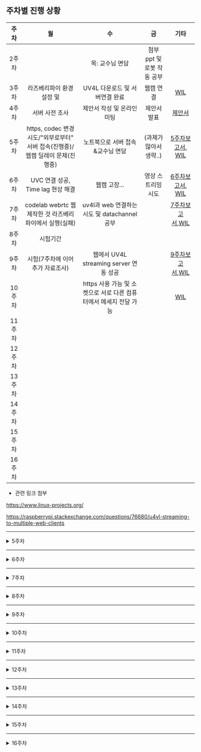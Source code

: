## 주차별 진행 상황

|주차|월|수|금|기타|
|:----:|:---:|:---:|:---:|:---:|
|2주차||목: 교수님 면담|첨부 ppt 및 로봇 작동 공부|
|3주차|라즈베리파이 환경 설정 및 |UV4L 다운로드 및 서버연결 완료|웹캠 연결|[WIL](./week_2~3.md)|
|4주차|서버 사전 조사|제안서 작성 및 온라인 미팅|제안서 발표|[제안서](./Report/CapstoneProposal.pdf)|
|5주차|https, codec 변경 시도/"외부로부터" 서버 접속(진행중)/웹캠 딜레이 문제(진행중)	| 노트북으로 서버 접속&교수님 면담|(과제가많아서 생략..)|[5주차보고서](../Report/week5.pdf), [WIL](./week_5.md)|
|6주차|UVC 연결 성공, Time lag 현상 해결|웹캠 고장...|영상 스트리밍 시도|[6주차보고서](../Report/week6.pdf), [WIL](./week_6.md)|
|7주차|codelab webrtc 웹 제작한 것 라즈베리파이에서 실행(실패)|uv4l과 web 연결하는 시도 및 datachannel공부||[7주차보고서](../Report/report_7.pdf),[WIL](./week_7.md)|
|8주차|시험기간
|9주차|시험(7주차에 이어 추가 자료조사)|웹에서 UV4L streaming server 연동 성공||[9주차보고서](../Report/report_9.pdf),[WIL](./week_9.md)|
|10주차||https 사용 가능 및 소켓으로 서로 다른 컴퓨터에서 메세지 전달 가능||[WIL](./week_10.md)|
|11주차|
|12주차|
|13주차|
|14주차|
|15주차|
|16주차|



* 관련 링크 첨부

https://www.linux-projects.org/

https://raspberrypi.stackexchange.com/questions/76680/u4vl-streaming-to-multiple-web-clients


----------------------------
<details>
    <summary>5주차</summary>
    
### 5주차

* __월요일 목표__
* -[X] 새로운 공유기 변경
* -[ ] ~~https로 변경-> 보안 강화~~  **-> 해결하지 못함 
* -[ ] 딜레이 문제점 알아보고 원인 찾기
* -[X] 외부 컴퓨터에서 서버 열기 **서버는 열었지만 카메라 detected 하지 못함

* __수요일 목표__
* -[ ] 공유기 랜선으로 연결
* -[ ] 외부컴퓨터에서 서버 열기 (카메라와 함께)


* __수요일 교수님 온라인 미팅 메모__


  딜레이가 발생할만한게 -> ~~카메라밖에 없나?~~ -> 해상도 낮춰서 나아졌어
  
  **교수님 요청사항 : 끊김이 아예 없었으면 좋겠어.....라즈베리파이에서 카메라찍어서보내주는 거니까...**
  
  실험 1)해상도낮춰본다. ~~2) 웹캠을 바꿔본다 3) 라즈베리캠으로 바꿔본다.~~ => 끊김 실험은 천천히 해보자..
  
  wifi 붙여서 보내는 것 받아보는것 / 자누스 서버로 다른 거 이용해보는것 / google 서버 써서 webrtc 받아오는것
  
  역할 분담해서 자누스janus, uv4l, google 받아오는 것 나눠보기
  
  *에러는 잡되 진도 나가기,
  
  
  local 완성 하기, 공유기에서 하는 것 완성하기/ ~~웹캠 싼거 이만원... 사서 (드라이버 지원이 잘되는 지 )~~ / ~~충무관 211호 (혜정이 있을 수 ㅎㅎ 라즈베리파이 캠을 빌려달라 )~~

  
  라즈베리에서 컴퓨터로 janus로 RTSP로 보내줘 자누스가 그걸 받아서 요청한 사람에게 webrtc로 뿌려 => 궁극적으로 더 좋아 (janus는 여러명이 볼 수 있으니까 더 유리)
 
  uvc가 문제 일때 라즈베리파이캠을 사용하는 것도 추후에 고려해보자
  
* __수요일 교수님 미팅 이후 진행상황__
*  -[X] 라즈베리파이를 변경해봄 **->라즈베리파이 변경 후가 훨씬 안정적이였음**
*  -[X] 웹캠 문제 확인 **-> 노트북에 연결해본 결과 웹캠 문제는 아니었던 걸로!**
*  -[ ] 다른 방법 강구... google서버와 janus 사용하는 것도 알아보기 (집에가서 알아보자! 월요일까지!!)

 🤔 
 
 time delay, lag 원인 추측 : 라즈베리파이 웹캠에서 영상 얻어올 때 이미지 캡쳐하면서 오는 과정, 이때 모든 이미지가 저장되어 시간이 지나면 메모리가 커져서 멈춤현상 발생하는 듯...!
   
 time delay, lag 해결 방안 : 실시간 스트리밍만 할 것이므로 이미지 저장과정이 필요없을 것 같아 이 코드를 찾고 수정해보면 좋을 것 같음.
 
 다른 컴퓨터에서 서버 열때 카메라 못불러오는 이유 추측 : 라즈베리파이에 직접 연결되서 그렇지 않을까..? 서버에 연결되야해..? 그래야 다른 컴퓨터에서도 캠 영상 불러와지지 않을까?

</details>

-----------

<details markdown="1">
<summary>6주차</summary>


* __공지 사항__ : 

    driver raspicam 쓰지 않기!! (쓰면 해놓은거 헷갈림 우리 확신의 UVC이고, 지정 잘해줬으니까 이대로 진행 시킵시다) **driver-uvc!!**
    
    실행 종료에서도 `sudo service uv4l_uvc restart` 이런식으로 작성 raspicam은 그냥 없는 거라고 생각하기 => 함부로 바꾸면 헷갈려짐.. 주의...부탁드립니다 uvc로 다 열려요!


* __월요일 목표__

* -[X] Time delay, lag 현상 해결 
* -[X] 외부에서 UV4L 화면 열었을 때 실시간 영상 실행
* -[ ] Remote/local 캠 둘다 켜보기 => chrome에는 보안이 세서 https로 지정을 해줘야하고 firefox에서는 실행 가능으로 예상
* -[ ] http=>https로 변경 => 미희 시도 중 .. => 또 실패 !(chrome브라우저를 이용하려면 아무래도 이 과정이 필요한 듯 한데 자꾸 안되네.. )


* __월요일 진행상황__

       교수님 요청 사항 : 1) --verbosity 에러 상황 보고 2) firefox로 웹 한번 켜보기

       😄😄😄😄😄=> 계속 해결 못하던 것 해결했다~~ 
       
       컴퓨터 두세대 접속.. 했으면 좋았을 텐데, 여러 대 접속이 안되는 듯하다.
       (Sorry, the device is either busy streaming to another peer or previous shutdown has not been completed yet)
       이라는 오류가 뜬다... => 우리는 Jauns 로 시도를 해봐야할 것 같다!
       
       https://www.linux-projects.org/uv4l/tutorials/custom-webapp-with-face-detection/ 이게 html해서 사용자 custom하는 튜토리얼로 추정


    **교수님 요청사항**
    
    1) uv4l에 두세개로 동시요청해보아 딜레이 얼마나 느려지는 지 확인해보자 **=> 확인 결과, 여러대 접속이 불가능했음**    _=>Janus 서버 알아봐야함_

    2) webrtc로 컴퓨터에서는 영상을 받고, 컴퓨터에서는 반대로 로봇한테 전후좌우 이동하고 팔 제어 명령 주는 것도 data channel로 해서 해보자. 
        
        =>data channel 공부 해보자!
        
        (=> 일단 janus 연결이 우선일 것 같다!)
        




* __화요일 목표__

세정 ps: 혜이니 컴퓨터로 firefox 브라우저 깔아서 서버 열고 서버 안에 두번째 체크 박스 중에 camera 체크하고 call 한번 불러줘주세영...
(chrome에서 열면 https가 필요하고, firefox에서 열면 굳이 안해줘도 될것같아..)
remote 캠이랑 local 캠이랑 동시에 실행 가능할 것 같은데 firefox 깔다가 용량이 없어서 못깔렸어...ㅜㅜ

+ 교수님께서 같은 컴에서 uv4l 같은 웹페이지 두개 열어도 안되냐고 물어보셨는데 이것도 한번 해줬으면 좋겟어!



* __화요일 진행상황__

1. 혹시 모를 보안 문제에 대비해 라즈베리파이 계정 비밀번호 변경 (pi / deeply)  
~~2. default 환경으로 라즈베리파이의 시간을 동기화 해놓았지만 연결된 공유기는 외부로의 인터넷 연결이 불가하므로 외부 인터넷 이용할 시에는 반드시 직접 동기화할 것.~~  
3. [웹캠 고장](https://github.com/LEEHYEIN-098/21-1_Capstone_deeply/blob/main/WIL/week_6.md#%EC%86%8D%EB%B3%B4%EC%9B%B9%EC%BA%A0-%EA%B3%A0%EC%9E%A5)


* __~~수~~금요일 목표__

*  -[ ] ~~Janus gateway 지정해주고 다중 스트리밍 구축하기 (딜레이도 확인하기)~~  
*  -[ ] 영상 스트리밍 잡기  

* __~~수~~금요일 진행상황__  
  
1. https는 왜 안되나  
2. 인코딩 변경 시도  
3. webrtc라서 안 되는거 아닐까? mmfpeg으로 영상 스트리밍 시도 - 시간 부족..  
  
영상 스트리밍 안 되는 건 카메라(로지텍 웹캠) 문제로 예상  


</details>


---
<details markdown="1">
<summary>7주차</summary>

* __월요일 목표__
* -[ ] 컴퓨터에서 webRTC datachannel로 로봇에 명령어 보내기(양방향 통신 시도)'

=> 로봇을 조종해서 움직이면 카메라로 실시간 화면 보여지는 것 보자 ! 



</details>

---

<details markdown="1">
<summary>8주차</summary>

시험기간이므로 휴업합니다.


</details>

---

<details markdown="1">
<summary>9주차</summary>

* __교수님께 data channel 도움 요청__

       웹 브라우저에서 datachannel 하는 것부터 해보자,
       아래 첨부해주신거 데모 버전 실행해보고 소스 코드 구해서 이해한 다음 웹프로그래밍 해서 라즈베리 파이가 잘 받도록 해보자
     
     
 교수님께서 주신 참고 자료
 
 https://developers.google.com/web/updates/2013/02/WebRTC-RTCDataChannel-demo-API-changes-and-Chrome-talks-to-Firefox
 
 참고자료 작성하신 분 깃허브 주소
 
 https://github.com/samdutton/simpl/blob/gh-pages/rtcdatachannel/js/main.js
       
       
* __월요일 목표__
* -[X] datachannel Control 하는 참고 자료 더 찾아보기
* -[ ] UV4L 영상 웹에서 연결하는 방법 알아보기

찾은 참고 자료 블로그 링크

https://webrtchacks.com/aiy-vision-kit-uv4l-web-server/

https://m.blog.naver.com/PostView.nhn?blogId=codingspecialist&logNo=221178140657&categoryNo=30&proxyReferer=https:%2F%2Fblog.naver.com%2FPostView.nhn%3FblogId%3Dcodingspecialist%26logNo%3D221178140657%26categoryNo%3D30%26parentCategoryNo%3D0%26viewDate%3D%26currentPage%3D3%26postListTopCurrentPage%3D1%26from%3DpostList%26userTopListOpen%3Dtrue%26userTopListCount%3D10%26userTopListManageOpen%3Dfalse%26userTopListCurrentPage%3D3

https://www.tutorialspoint.com/webrtc/index.htm

https://www.instructables.com/WebRTC-Creeper-Drone-Browser-Controlled-RC-Car/

https://github.com/vace117/CreeperAndroid

http://naver.me/IMQP1TYC

    UV4L 카메라 연결 안되는 부분 html에서 video src="http://raspiberrypi:9090/webrtc/stream" 이렇게 태그를 달면 되지 않을까? 라고 생각

* __수요일 목표__
* -[X] UV4L streaming server와 웹 연결 시킴
* -[ ] datachannel 기능 구현하기

UV4L 카메라 영상과 웹을 연동하는 건 uv4l-uvc.config 파일에서 가능했다

참조 : https://www.linux-projects.org/uv4l/tutorials/custom-webapp-with-face-detection/

* __금요일 목표__




</details>

---

<details markdown="1">
<summary>10주차</summary>

* __10주차 목표
*  -[ ] WebRTC datachannel로 명령어 보내기
*  -[ ] 받은 명령어로 로봇 제어하기



</details>

---

<details markdown="1">
<summary>11주차</summary>




</details>

---

<details markdown="1">
<summary>12주차</summary>




</details>

---

<details markdown="1">
<summary>13주차</summary>




</details>

---

<details markdown="1">
<summary>14주차</summary>




</details>

---

<details markdown="1">
<summary>15주차</summary>




</details>

---

<details markdown="1">
<summary>16주차</summary>




</details>
